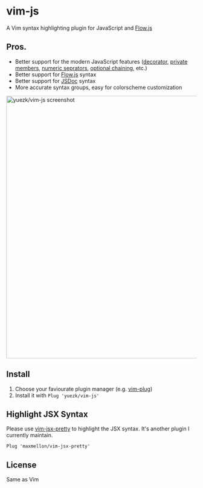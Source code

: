 # vim-js

A Vim syntax highlighting plugin for JavaScript and [Flow.js](https://flow.org/)

## Pros.

- Better support for the modern JavaScript features ([decorator](https://github.com/tc39/proposal-decorators), [private members](https://github.com/tc39/proposal-private-methods), [numeric seprators](https://github.com/tc39/proposal-numeric-separator), [optional chaining](https://github.com/tc39/proposal-nullish-coalescing), etc.)
- Better support for [Flow.js](https://flow.org/) syntax
- Better support for [JSDoc](https://jsdoc.app/) syntax
- More accurate syntax groups, easy for colorscheme customization

<img src="https://github.com/yuezk/vim-js/raw/3c69f3e3a2d2d9712dcc9c79b57dbff55a8455a6/screenshot.png" alt="yuezk/vim-js screenshot" width="694">

## Install

1. Choose your faviourate plugin manager (e.g. [vim-plug](https://github.com/junegunn/vim-plug))
1. Install it with `Plug 'yuezk/vim-js'`

## Highlight JSX Syntax

Please use [vim-jsx-pretty](https://github.com/MaxMEllon/vim-jsx-pretty) to highlight the JSX syntax. It's another plugin I currently maintain.

```vim
Plug 'maxmellon/vim-jsx-pretty'
```

## License

Same as Vim
